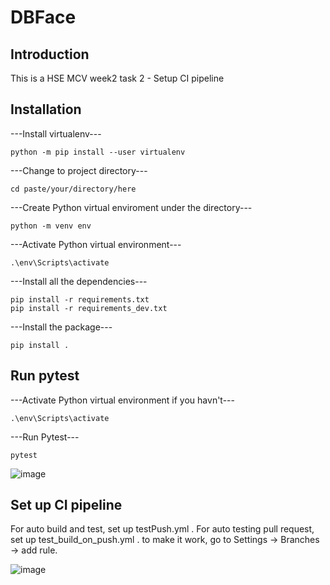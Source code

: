 # DBFace

## Introduction

This is a HSE MCV week2 task 2 - Setup CI pipeline

## Installation

---Install virtualenv---
```
python -m pip install --user virtualenv
```

---Change to project directory---
```
cd paste/your/directory/here
```

---Create Python virtual enviroment under the directory---
```
python -m venv env
```

---Activate Python virtual environment---
```
.\env\Scripts\activate
```

---Install all the dependencies---
```
pip install -r requirements.txt
pip install -r requirements_dev.txt
```

---Install the package---
```
pip install .
```

## Run pytest
---Activate Python virtual environment if you havn't---
```
.\env\Scripts\activate
```

---Run Pytest---
```
pytest
```

![image](https://user-images.githubusercontent.com/59043071/171131131-d121e2f5-37be-4bde-bfa3-8e8fe733b0df.png)

## Set up CI pipeline

For auto build and test, set up testPush.yml .
For auto testing pull request, set up test_build_on_push.yml .
to make it work, go to Settings -> Branches -> add rule.

![image](https://user-images.githubusercontent.com/59043071/171220219-472968a7-de15-4e9e-a01f-fab4eda682a3.png)

